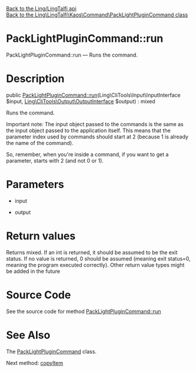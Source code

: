 [Back to the Ling/LingTalfi api](https://github.com/lingtalfi/LingTalfi/blob/master/doc/api/Ling/LingTalfi.md)<br>
[Back to the Ling\LingTalfi\Kaos\Command\PackLightPluginCommand class](https://github.com/lingtalfi/LingTalfi/blob/master/doc/api/Ling/LingTalfi/Kaos/Command/PackLightPluginCommand.md)


PackLightPluginCommand::run
================



PackLightPluginCommand::run — Runs the command.




Description
================


public [PackLightPluginCommand::run](https://github.com/lingtalfi/LingTalfi/blob/master/doc/api/Ling/LingTalfi/Kaos/Command/PackLightPluginCommand/run.md)(Ling\CliTools\Input\InputInterface $input, [Ling\CliTools\Output\OutputInterface](https://github.com/lingtalfi/CliTools/blob/master/doc/api/Ling/CliTools/Output/OutputInterface.md) $output) : mixed




Runs the command.

Important note:
The input object passed to the commands is the same as the input object passed to the application itself.
This means that the parameter index used by commands should start at 2 (because 1 is already the name of the command).

So, remember, when you're inside a command, if you want to get a parameter, starts with 2 (and not 0 or 1).




Parameters
================


- input

    

- output

    


Return values
================

Returns mixed.
If an int is returned, it should be assumed to be the exit status.
If no value is returned, 0 should be assumed (meaning exit status=0, meaning the program executed correctly).
Other return value types might be added in the future







Source Code
===========
See the source code for method [PackLightPluginCommand::run](https://github.com/lingtalfi/LingTalfi/blob/master/Kaos/Command/PackLightPluginCommand.php#L62-L122)


See Also
================

The [PackLightPluginCommand](https://github.com/lingtalfi/LingTalfi/blob/master/doc/api/Ling/LingTalfi/Kaos/Command/PackLightPluginCommand.md) class.

Next method: [copyItem](https://github.com/lingtalfi/LingTalfi/blob/master/doc/api/Ling/LingTalfi/Kaos/Command/PackLightPluginCommand/copyItem.md)<br>

